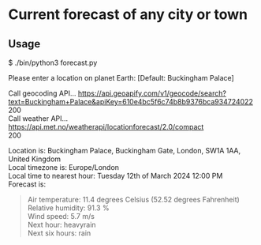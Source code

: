 # Current forecast of any city or town

## Usage
$ ./bin/python3 forecast.py

Please enter a location on planet Earth:   [Default: Buckingham Palace]  

Call geocoding API... https://api.geoapify.com/v1/geocode/search?text=Buckingham+Palace&apiKey=610e4bc5f6c74b8b9376bca934724022  
200  
Call weather API... https://api.met.no/weatherapi/locationforecast/2.0/compact  
200  

Location is: Buckingham Palace, Buckingham Gate, London, SW1A 1AA, United Kingdom  
Local timezone is: Europe/London  
Local time to nearest hour: Tuesday 12th of March 2024 12:00 PM  
Forecast is:  
>  Air temperature: 11.4 degrees Celsius (52.52 degrees Fahrenheit)  
>  Relative humidity: 91.3 %  
>  Wind speed: 5.7 m/s  
>  Next hour: heavyrain  
>  Next six hours: rain  
